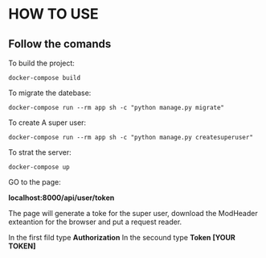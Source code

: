 # HOW TO USE

## Follow the comands

To build the project:
    
```docker 
docker-compose build
```
To migrate the datebase:
```docker 
docker-compose run --rm app sh -c "python manage.py migrate"
```
To create A super user:
```docker 
docker-compose run --rm app sh -c "python manage.py createsuperuser"
```
To strat the server:
```docker
docker-compose up
```
GO to the page:

**localhost:8000/api/user/token**

The page will generate a toke for the super user, download the ModHeader exteantion for the browser and put a request reader.

In the first fild type **Authorization**
In the secound type **Token [YOUR TOKEN]**

